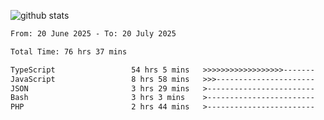 
![github stats](https://github-readme-stats.vercel.app/api?username=realmahd1&show_icons=true&theme=codeSTACKr&hide_rank=true&count_private=true)

<!--START_SECTION:waka-->

```txt
From: 20 June 2025 - To: 20 July 2025

Total Time: 76 hrs 37 mins

TypeScript                 54 hrs 5 mins   >>>>>>>>>>>>>>>>>>-------   70.59 %
JavaScript                 8 hrs 58 mins   >>>----------------------   11.70 %
JSON                       3 hrs 29 mins   >------------------------   04.56 %
Bash                       3 hrs 3 mins    >------------------------   03.98 %
PHP                        2 hrs 44 mins   >------------------------   03.57 %
```

<!--END_SECTION:waka-->
